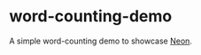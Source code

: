 # word-counting-demo

A simple word-counting demo to showcase [Neon](https://github.com/rustbridge/neon).
